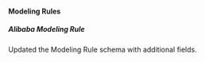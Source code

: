 #### Modeling Rules
##### Alibaba Modeling Rule
Updated the Modeling Rule schema with additional fields.
